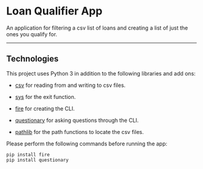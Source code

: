 # Loan Qualifier App
An application for filtering a csv list of loans and creating a list of just the ones you qualify for.

---

## Technologies
This project uses Python 3 in addition to the following libraries and add ons:

* [csv](https://docs.python.org/3/library/csv.html) for reading from and writing to csv files.

* [sys](https://google.github.io/python-fire/guide/) for the exit function.

* [fire](https://docs.python.org/3/library/csv.html) for creating the CLI.

* [questionary](https://github.com/tmbo/questionary) for asking questions through the CLI.

* [pathlib](https://docs.python.org/3/library/pathlib.html) for the path functions to locate the csv files.



Please perform the following commands before running the app:
```
pip install fire
pip install questionary
```

